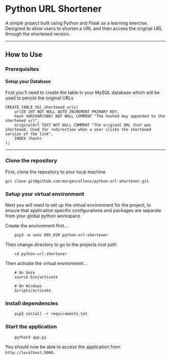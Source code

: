 # Python URL Shortener

A simple project built using Python and Flask as a learning exercise. Designed to allow users to shorten a URL and then access
the original URL through the shortened version.

---

## How to Use

### Prerequisites

#### Setup your Database

First you'll need to create the table in your MySQL database which will be used to persist the original URLs

```mysql
CREATE TABLE tbl_shortened_urls(
    urlID INT NOT NULL AUTO_INCREMENT PRIMARY KEY,
    hash VARCHAR(500) NOT NULL COMMENT "The hashed key appended to the shortened url",
    originalUrl TEXT NOT NULL COMMENT "The original URL that was shortened. Used for redirection when a user clicks the shortened version of the link",
    INDEX (hash)
);
```
---

### Clone the repository

First, clone the repository to your local machine

```shell
git clone git@github.com:morgancollens/python-url-shortener.git
```

### Setup your virtual environment

Next you will need to set up the virtual environment for the project, to ensure that application specific configurations and packages are separate
from your global python workspace

Create the environment first...

```shell
    pip3 -m venv ENV_DIR python-url-shortener
```

Then change directory to go to the projects root path

```shell
    cd python-url-shortener
```

Then activate the virtual environment...

```shell
    # On Unix
    source bin/activate

    # On Windows
    Scripts/activate
```

### Install dependencies

```shell
    pip3 install -r requirements.txt
```

### Start the application

```shell
    python3 app.py
```

You should now be able to access the application from `http://localhost:5000`.